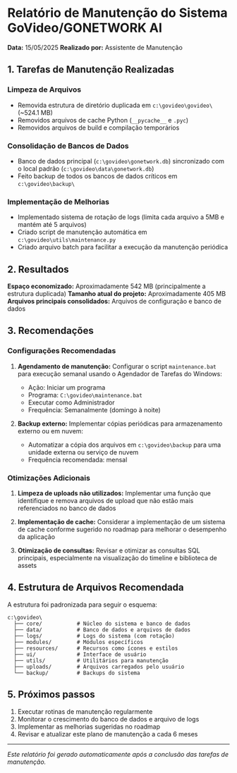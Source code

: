# Relatório de Manutenção do Sistema GoVideo/GONETWORK AI

**Data:** 15/05/2025
**Realizado por:** Assistente de Manutenção

## 1. Tarefas de Manutenção Realizadas

### Limpeza de Arquivos
- Removida estrutura de diretório duplicada em `c:\govideo\govideo\` (~524.1 MB)
- Removidos arquivos de cache Python (`__pycache__` e `.pyc`)
- Removidos arquivos de build e compilação temporários

### Consolidação de Bancos de Dados
- Banco de dados principal (`c:\govideo\gonetwork.db`) sincronizado com o local padrão (`c:\govideo\data\gonetwork.db`)
- Feito backup de todos os bancos de dados críticos em `c:\govideo\backup\`

### Implementação de Melhorias
- Implementado sistema de rotação de logs (limita cada arquivo a 5MB e mantém até 5 arquivos)
- Criado script de manutenção automática em `c:\govideo\utils\maintenance.py`
- Criado arquivo batch para facilitar a execução da manutenção periódica

## 2. Resultados

**Espaço economizado:** Aproximadamente 542 MB (principalmente a estrutura duplicada)
**Tamanho atual do projeto:** Aproximadamente 405 MB
**Arquivos principais consolidados:** Arquivos de configuração e banco de dados

## 3. Recomendações

### Configurações Recomendadas
1. **Agendamento de manutenção:** Configurar o script `maintenance.bat` para execução semanal usando o Agendador de Tarefas do Windows:
   - Ação: Iniciar um programa
   - Programa: `C:\govideo\maintenance.bat`
   - Executar como Administrador
   - Frequência: Semanalmente (domingo à noite)

2. **Backup externo:** Implementar cópias periódicas para armazenamento externo ou em nuvem:
   - Automatizar a cópia dos arquivos em `c:\govideo\backup` para uma unidade externa ou serviço de nuvem
   - Frequência recomendada: mensal

### Otimizações Adicionais
1. **Limpeza de uploads não utilizados:** Implementar uma função que identifique e remova arquivos de upload que não estão mais referenciados no banco de dados

2. **Implementação de cache:** Considerar a implementação de um sistema de cache conforme sugerido no roadmap para melhorar o desempenho da aplicação

3. **Otimização de consultas:** Revisar e otimizar as consultas SQL principais, especialmente na visualização do timeline e biblioteca de assets

## 4. Estrutura de Arquivos Recomendada

A estrutura foi padronizada para seguir o esquema:

```
c:\govideo\
  ├── core/           # Núcleo do sistema e banco de dados
  ├── data/           # Banco de dados e arquivos de dados
  ├── logs/           # Logs do sistema (com rotação)
  ├── modules/        # Módulos específicos
  ├── resources/      # Recursos como ícones e estilos
  ├── ui/             # Interface de usuário
  ├── utils/          # Utilitários para manutenção
  ├── uploads/        # Arquivos carregados pelo usuário
  └── backup/         # Backups do sistema
```

## 5. Próximos passos

1. Executar rotinas de manutenção regularmente
2. Monitorar o crescimento do banco de dados e arquivo de logs
3. Implementar as melhorias sugeridas no roadmap
4. Revisar e atualizar este plano de manutenção a cada 6 meses

---

*Este relatório foi gerado automaticamente após a conclusão das tarefas de manutenção.*
